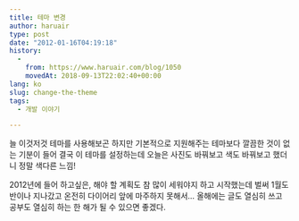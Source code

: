 ```yaml
---
title: 테마 변경
author: haruair
type: post
date: "2012-01-16T04:19:18"
history:
  - 
    from: https://www.haruair.com/blog/1050
    movedAt: 2018-09-13T22:02:40+00:00
lang: ko
slug: change-the-theme
tags:
  - 개발 이야기

---
```

늘 이것저것 테마를 사용해보곤 하지만 기본적으로 지원해주는 테마보다 깔끔한 것이 없는 기분이 들어 결국 이 테마를 설정하는데 오늘은 사진도 바꿔보고 색도 바꿔보고 했더니 정말 색다른 느낌!

2012년에 들어 하고싶은, 해야 할 계획도 참 많이 세워야지 하고 시작했는데 벌써 1월도 반이나 지나갔고 온전히 다이어리 앞에 마주하지 못해서&#8230; 올해에는 글도 열심히 쓰고 공부도 열심히 하는 한 해가 될 수 있으면 좋겠다.